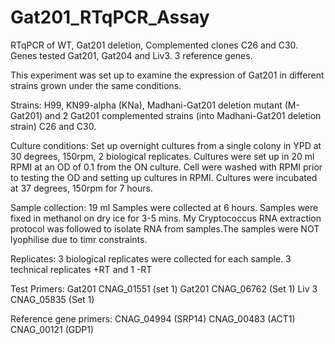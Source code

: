 # Gat201_RTqPCR_Assay
RTqPCR of WT, Gat201 deletion, Complemented clones C26 and C30. Genes tested Gat201, Gat204 and Liv3. 3 reference genes.

This experiment was set up to examine the expression of Gat201 in different strains grown under the same conditions.

Strains: 
H99, KN99-alpha (KNa), Madhani-Gat201 deletion mutant (M-Gat201) and 2 Gat201 complemented strains (into Madhani-Gat201 deletion strain) C26 and C30.

Culture conditions:
Set up overnight cultures from a single colony in YPD at 30 degrees, 150rpm, 2 biological replicates.
Cultures were set up in 20 ml RPMI at an OD of 0.1 from the ON culture. Cell were washed with RPMI prior to testing the OD and setting up cultures in RPMI. Cultures were incubated at 37 degrees, 150rpm for 7 hours.

Sample collection: 
19 ml Samples were collected at 6 hours. Samples were fixed in methanol on dry ice for 3-5 mins. My Cryptococcus RNA extraction protocol was followed to isolate RNA from samples.The samples were NOT lyophilise due to timr constraints.

Replicates:
3 biological replicates were collected for each sample.
3 technical replicates +RT and 1 -RT

Test Primers:
Gat201 CNAG_01551 (set 1)
Gat201 CNAG_06762 (Set 1)
Liv 3 CNAG_05835 (Set 1)


Reference gene primers: 
CNAG_04994 (SRP14)
CNAG_00483 (ACT1)
CNAG_00121 (GDP1)


